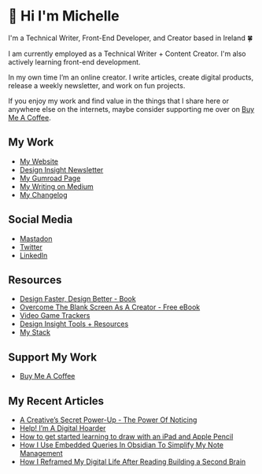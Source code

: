 # 👋 Hi I'm Michelle

<!-- <div id="badges">
  <a href="https://twitter.com/heymichellemac">
    <img src="https://img.shields.io/badge/Twitter-blue?style=for-the-badge&logo=twitter&logoColor=white" alt="Twitter Badge"/>
  </a>
  <a href="https://heymichellemac.medium.com/membership">
    <img src="https://img.shields.io/badge/Medium-blue?style=for-the-badge&logo=medium&logoColor=white" alt="Medium Badge"/>
  </a>
  <a href="https://www.linkedin.com/company/heymichellemac/">
    <img src="https://img.shields.io/badge/LinkedIn-blue?style=for-the-badge&logo=linkedin&logoColor=white" alt="LinkedIn Badge"/>
  </a>
  <a href="https://www.buymeacoffee.com/heymichellemac">
    <img src="https://img.shields.io/badge/Buymeacoffee-blue?style=for-the-badge&logo=buymeacoffee&logoColor=white" alt="Buy Me A Coffee Badge"/>
  </a>

</div> -->

I'm a Technical Writer, Front-End Developer, and Creator based in Ireland 🍀

I am currently employed as a Technical Writer + Content Creator. I'm also actively learning front-end development.

In my own time I’m an online creator. I write articles, create digital products, release a weekly newsletter, and work on fun projects.

If you enjoy my work and find value in the things that I share here or anywhere else on the internets, maybe consider supporting me over on [Buy Me A Coffee](https://www.buymeacoffee.com/heymichellemac).

## My Work
- [My Website](https://heymichellemac.com/)
- [Design Insight Newsletter](https://designinsight.substack.com/)
- [My Gumroad Page](https://gumroad.com/heymichellemac)
- [My Writing on Medium](https://heymichellemac.medium.com/membership)
- [My Changelog](https://changelog.heymichellemac.com/)

## Social Media
- [Mastadon](https://pkm.social/@heymichellemac)
- [Twitter](https://twitter.com/heymichellemac)
- [LinkedIn](https://www.linkedin.com/company/heymichellemac/)

## Resources
- [Design Faster, Design Better - Book](https://designfaster.netlify.app/)
- [Overcome The Blank Screen As A Creator - Free eBook](https://gum.co/blank-screen)
- [Video Game Trackers](https://heymichellemac.com/video-game-trackers)
- [Design Insight Tools + Resources](https://heymichellemac.com/design-insight-tools)
- [My Stack](https://www.heymichellemac.com/stack)

## Support My Work
- [Buy Me A Coffee](https://www.buymeacoffee.com/heymichellemac)


## My Recent Articles

<!-- BLOG-POST-LIST:START -->
- [A Creative’s Secret Power-Up - The Power Of Noticing](https://heymichellemac.com/notice-world-around)
- [Help! I’m A Digital Hoarder](https://heymichellemac.com/digital-hoarder)
- [How to get started learning to draw with an iPad and Apple Pencil](https://heymichellemac.com/drawing-digitally-ipad-pencil)
- [How I Use Embedded Queries In Obsidian To Simplify My Note Management](https://heymichellemac.com/embedded-queries-obsidian)
- [How I Reframed My Digital Life After Reading Building a Second Brain](https://heymichellemac.com/digital-life-building-second-brain)
<!-- BLOG-POST-LIST:END -->

